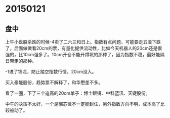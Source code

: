# 20150121



## 盘中

上午小盘股杀跌的时候-4卖了二六三和日上。指数有点问题，可能要走五浪下跌了，后面做做看20cm的票，有量化提供流动性，比如今天机器人的20cm还是很强的，比10cm强多了。10cm开仓不能开蹲坑的那种了，因为指数不稳，最好能隔日带走的那种。

-1进了锦龙，防止踏空指数行情，20cm没入。

买入豪能股份，趋势票不解释了，和华懋差不多。

看了一圈，下了三个追高的20cm单子：博士眼镜、中科蓝汛、天键股份。

中午的决策不太好，一个是瑞芯微不一定能封住，另外指数方向不明，成本高了比较被动了。
